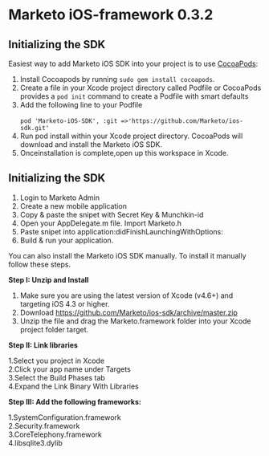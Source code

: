 # Marketo iOS-framework 0.3.2

## Initializing the SDK

Easiest way to add Marketo iOS SDK into your project is to use <a href="https://cocoapods.org">CocoaPods</a>:

<ol>
<li>Install Cocoapods by running <code>sudo gem install cocoapods</code>.</li>
<li>Create a file in your Xcode project directory called Podfile or CocoaPods provides a <code>pod init</code> command to create a Podfile with smart defaults</li>
<li>Add the following line to your Podfile</br>
<code>
pod 'Marketo-iOS-SDK', :git =>'https://github.com/Marketo/ios-sdk.git'
</code>
</li>
<li>Run pod install within your Xcode project directory. CocoaPods will download and install the Marketo iOS SDK.</li>
<li>Onceinstallation is complete,open up this workspace in Xcode.</li>
</ol>

## Initializing the SDK

1. Login to Marketo Admin
2. Create a new mobile application
3. Copy & paste the snipet with Secret Key & Munchkin-id
4. Open your AppDelegate.m file. Import Marketo.h 
5. Paste snipet into application:didFinishLaunchingWithOptions:
2. Build & run your application. 

You can also install the Marketo iOS SDK manually. To install it manually follow these steps.

<strong>Step I: Unzip and Install</strong>

1. Make sure you are using the latest version of Xcode (v4.6+) and targeting iOS 4.3 or higher.
2. Download https://github.com/Marketo/ios-sdk/archive/master.zip
2. Unzip the file and drag the Marketo.framework folder into your Xcode project folder target.


<strong>Step II: Link libraries</strong>

1.Select you project in Xcode<br>
2.Click your app name under Targets<br>
3.Select the Build Phases tab<br>
4.Expand the Link Binary With Libraries<br>

<strong> Step III: Add the following frameworks:</strong>

1.SystemConfiguration.framework<br>
2.Security.framework<br>
3.CoreTelephony.framework<br>
4.libsqlite3.dylib
